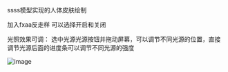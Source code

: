 ssss模型实现的人体皮肤绘制

加入fxaa反走样
可以选择开启和关闭


光照效果可调：
选中光源光源按钮并拖动屏幕，可以调节不同光源的位置，直接调节光源后面的进度条可以调节不同光源的强度

![image](https://github.com/iaccepted/SSSS-OES/screenshot/result.png)
